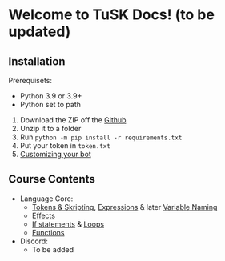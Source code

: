 # Welcome to TuSK Docs! (to be updated)

## Installation 
Prerequisets:
- Python 3.9 or 3.9+
- Python set to path

1. Download the ZIP off the [Github](https://github.com/TutlaMC/tusk)
2. Unzip it to a folder
3. Run `python -m pip install -r requirements.txt`
4. Put your token in `token.txt`
5. [Customizing your bot](https://github.com/TutlaMC/TuSK/blob/main/docs/setup.md)

## Course Contents
- Language Core:
  - [Tokens & Skripting](https://github.com/TutlaMC/TuSK/blob/main/docs/course/tokens.md), [Expressions](https://github.com/TutlaMC/TuSK/blob/main/docs/course/expressions.md) & later [Variable Naming](https://github.com/TutlaMC/TuSK/blob/main/docs/course/variable.md)
  - [Effects](https://github.com/TutlaMC/TuSK/blob/main/docs/course/effects.md)
  - [If statements](https://github.com/TutlaMC/TuSK/blob/main/docs/course/if.md) & [Loops](https://github.com/TutlaMC/TuSK/blob/main/docs/course/loops.md)
  - [Functions](https://github.com/TutlaMC/TuSK/blob/main/docs/course/functions.md)
- Discord:
  - To be added